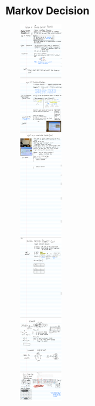 # Markov Decision



<figure><img src="../markovDecisionProcess.png" alt=""><figcaption></figcaption></figure>
